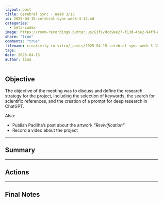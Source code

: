 ```yaml
---
layout: post
title: Cerebral Sync - Week 3/13
id: 2025-04-15-cerebral-sync-week-3-13.md
categories:
  - meta-codex
image: https://room-recordings.butter.us/Gifs/dcd9ee27-f13d-4be2-94fd-df92b7fd5378/output_0.gif
share: "true"
comments: "true"
filename: creativity-in-vitro/_posts/2025-04-15-cerebral-sync-week-3-13.md
tags: 
date: 2025-04-15
author: lina
---
```

## Objective

The objective of the meeting was to discuss and define the research strategy for the project, including the selection of keywords, the search for scientific references, and the creation of a prompt for deep research in ChatGPT.

Also:
- Publish Padilha’s post about the artwork _"Revivification"_
- Record a video about the project

---
## Summary


---
## Actions


---
## Final Notes
